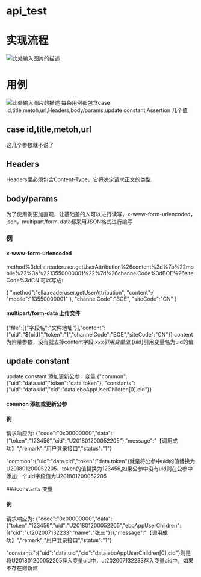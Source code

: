 # api_test
# 实现流程
![此处输入图片的描述][1]


# 用例
![此处输入图片的描述][2]
每条用例都包含case id,title,metoh,url,Headers,body/params,update constant,Assertion 几个值
## case id,title,metoh,url
这几个参数就不说了
## Headers
Headers里必须包含Content-Type，它将决定请求正文的类型
## body/params
为了使用例更加直观，让基础差的人可以进行读写，x-www-form-urlencoded，json，multipart/form-data都采用JSON格式进行编写
### 例
#### x-www-form-urlencoded
   method%3della.readeruser.getUserAttribution%26content%3d%7b%22mobile%22%3a%2213550000001%22%7d%26channelCode%3dBOE%26siteCode%3dCN
   可以写成:
   
   {
    "method":"ella.readeruser.getUserAttribution",
    "content":{
        "mobile":"13550000001"
    },
    "channelCode":"BOE",
    "siteCode":"CN"
}
#### multipart/form-data 上传文件
{"file":[{"字段名":"文件地址"}],"content":{"uid":"${uid}","token":"1","channelCode":"BOE","siteCode":"CN"}}
content 为附带参数，没有就去掉content字段
${xxx}引用变量值,${uid}引用变量名为uid的值

## update constant
update constant 添加更新公参，变量
{"common":{"uid":"data.uid","token":"data.token"},
"constants":{"uid":"data.uid","cid":"data.eboAppUserChildren[0].cid"}}
#### common 添加或更新公参
#### 例
请求响应为:
{"code":"0x00000000","data":{"token":"123456","cid":"U201801200052205"},"message":"【调用成功】","remark":"用户登录接口","status":"1"}

"common":{"uid":"data.cid","token":"data.token"}就是将公参中uid的值替换为U201801200052205、token的值替换为123456,如果公参中没有uid则在公参中添加一个uid字段值为U201801200052205

###constants 变量
#### 例
请求响应为:
{"code":"0x00000000","data":{"token":"123456","uid":"U201801200052205","eboAppUserChildren":[{"cid":"ut202007132233","name":"张三"}]},"message":"【调用成功】","remark":"用户登录接口","status":"1"}

"constants":{"uid":"data.uid","cid":"data.eboAppUserChildren[0].cid"}则是将U201801200052205存入变量uid中，ut202007132233存入变量cid中，如果不存在则新建

  [1]: http://kindergarten.ellabook.cn/f545b67327944b8a853491a5955d6e3e.png
  [2]: http://kindergarten.ellabook.cn/da5adf9789f44c9680946690b1f3362e.png
